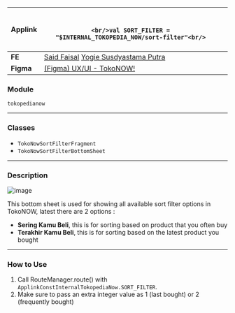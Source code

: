<!--left header table-->
| **Applink** | <br/><br/>```<br/>val SORT_FILTER = "$INTERNAL_TOKOPEDIA_NOW/sort-filter"<br/>```<br/><br/> |  |
| --- | --- | --- |
| **FE** | [Said Faisal](https://tokopedia.atlassian.net/wiki/people/5e25eee0ee264b0e745862c3?ref=confluence) [Yogie Susdyastama Putra](https://tokopedia.atlassian.net/wiki/people/5c6bf2e6f1a05835f933bf30?ref=confluence)  |  |
| **Figma** | [(Figma) UX/UI - TokoNOW!](https://www.figma.com/file/ywlnYgKxnz7AYYtPDhTs9T/UX%2FUI---TokoNOW!-%5BPilot-Release---July%5D?node-id=3441%3A13051)  |  |

### **Module**

`tokopedianow`



---

### **Classes**

- `TokoNowSortFilterFragment`
- `TokoNowSortFilterBottomSheet`



---

### **Description**

![image](https://docs-android.tokopedia.net/images/docs/tokopedianow/tokopedia_now_sort_filter_bottom_sheet.png)

This bottom sheet is used for showing all available sort filter options in TokoNOW, latest there are 2 options :

- **Sering Kamu Beli**, this is for sorting based on product that you often buy
- **Terakhir Kamu Beli**, this is for sorting based on the latest product you bought



---

### **How to Use**

1. Call RouteManager.route() with `ApplinkConstInternalTokopediaNow.SORT_FILTER`.
2. Make sure to pass an extra integer value as 1 (last bought) or 2 (frequently bought)

